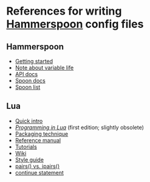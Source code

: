 # References for writing [Hammerspoon][hammerspoon] config files

[hammerspoon]: https://www.hammerspoon.org/

## Hammerspoon

* [Getting started][hs-intro]
* [Note about variable life][hs-var-life]
* [API docs][hs-api]
* [Spoon docs][hs-spoon-docs]
* [Spoon list][hs-spoons]

[hs-intro]: https://www.hammerspoon.org/go/
[hs-var-life]: https://www.hammerspoon.org/go/#variablelife
[hs-api]: https://www.hammerspoon.org/docs/index.html
[hs-spoon-docs]: https://github.com/Hammerspoon/hammerspoon/blob/master/SPOONS.md
[hs-spoons]: https://www.hammerspoon.org/Spoons/

## Lua

* [Quick intro][lua-intro]
* [_Programming in Lua_][lua-pil] (first edition; slightly obsolete)
* [Packaging technique][lua-packaging]
* [Reference manual][lua-manual]
* [Tutorials][lua-tutorials]
* [Wiki][lua-wiki]
* [Style guide][lua-style-guide]
* [pairs() vs. ipairs()][lua-pairs-vs-ipairs]
* [continue statement][lua-continue]

[lua-intro]: https://learnxinyminutes.com/lua/
[lua-pil]: https://www.lua.org/pil/contents.html
[lua-packaging]: https://www.lua.org/pil/15.4.html
[lua-manual]: https://www.lua.org/manual/
[lua-tutorials]: http://lua-users.org/wiki/TutorialDirectory
[lua-wiki]: http://lua-users.org/wiki/LuaDirectory
[lua-style-guide]: http://lua-users.org/wiki/LuaStyleGuide
[lua-pairs-vs-ipairs]: https://stackoverflow.com/questions/55108794/what-is-the-difference-between-pairs-and-ipairs-in-lua/55109411#55109411
[lua-continue]: https://stackoverflow.com/questions/3524970/why-does-lua-have-no-continue-statement
